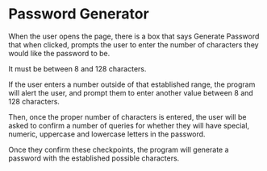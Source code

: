 # Password Generator 


When the user opens the page, there is a box that says Generate Password that when clicked, prompts the user to enter the number of characters they would like the password to be.  


It must be between 8 and 128 characters.  


If the user enters a number outside of that established range, the program will alert the user, and prompt them to enter another value between 8 and 128 characters.  


Then, once the proper number of characters is entered, the user will be asked to confirm a number of queries for whether they will have special, numeric, uppercase and lowercase letters in the password.  


Once they confirm these checkpoints, the program will generate a password with the established possible characters.  

